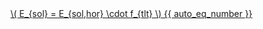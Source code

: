 <a href="/eco2_guide_center/1.%20ECO2%20Logic%20Guide/Hee1_Equation_List.html" class="equation-link" target="_blank" rel="noopener noreferrer">
  \( E_{sol} = E_{sol,hor} \cdot f_{tlt} \) {{ auto_eq_number }}
</a>
